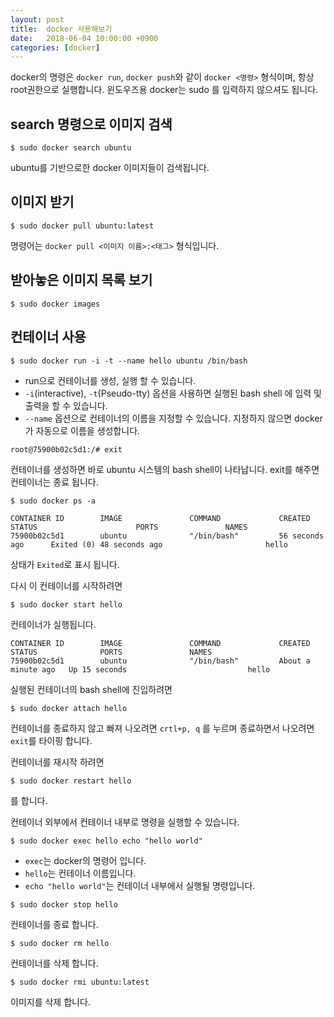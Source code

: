 ```yaml
---
layout: post
title:  docker 사용해보기
date:   2018-06-04 10:00:00 +0900
categories: [docker]
---
```


docker의 명령은 `docker run`, `docker push`와 같이 `docker <명령>` 형식이며, 항상 root권한으로 실행합니다. 윈도우즈용 docker는 sudo 를 입력하지 않으셔도 됩니다.

## search 명령으로 이미지 검색
```text
$ sudo docker search ubuntu
```
ubuntu를 기반으로한 docker 이미지들이 검색됩니다.

## 이미지 받기
```text
$ sudo docker pull ubuntu:latest
```
명령어는 `docker pull <이미지 이름>:<태그>` 형식입니다.

## 받아놓은 이미지 목록 보기
```text
$ sudo docker images
```

## 컨테이너 사용
```text
$ sudo docker run -i -t --name hello ubuntu /bin/bash
```
* run으로 컨테이너를 생성, 실행 할 수 있습니다.
* `-i`(interactive), `-t`(Pseudo-tty) 옵션을 사용하면 실행된 bash shell 에 입력 및 출력을 할 수 있습니다.
* `--name` 옵션으로 컨테이너의 이름을 지정할 수 있습니다. 지정하지 않으면 docker가 자동으로 이름을 생성합니다.

```text
root@75900b02c5d1:/# exit
```

컨테이너를 생성하면 바로 ubuntu 시스템의 bash shell이 나타납니다.
exit를 해주면 컨테이너는 종료 됩니다.

```text
$ sudo docker ps -a
```

```text
CONTAINER ID        IMAGE               COMMAND             CREATED             STATUS                      PORTS               NAMES
75900b02c5d1        ubuntu              "/bin/bash"         56 seconds ago      Exited (0) 48 seconds ago                       hello
```

상태가 `Exited`로 표시 됩니다.

다시 이 컨테이너를 시작하려면
```text
$ sudo docker start hello
```

컨테이너가 실행됩니다.

```text
CONTAINER ID        IMAGE               COMMAND             CREATED              STATUS              PORTS               NAMES
75900b02c5d1        ubuntu              "/bin/bash"         About a minute ago   Up 15 seconds                           hello
```

실행된 컨테이너의 bash shell에 진입하려면
```text
$ sudo docker attach hello
```

컨테이너를 종료하지 않고 빠져 나오려면
`crtl+p, q` 를 누르며 종료하면서 나오려면 `exit`를 타이핑 합니다.

컨테이너를 재시작 하려면
```text
$ sudo docker restart hello
```
를 합니다.

컨테이너 외부에서 컨테이너 내부로 명령을 실행할 수 있습니다.

```text
$ sudo docker exec hello echo "hello world"
```
* `exec`는 docker의 명령어 입니다.
* `hello`는 컨테이너 이름입니다.
* `echo "hello world"`는 컨테이너 내부에서 실행될 명령입니다.

```text
$ sudo docker stop hello
```
컨테이너를 종료 합니다.

```text
$ sudo docker rm hello
```
컨테이너를 삭제 합니다.
```text
$ sudo docker rmi ubuntu:latest
```
이미지를 삭제 합니다.

